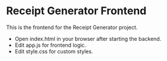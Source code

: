 # Receipt Generator Frontend

This is the frontend for the Receipt Generator project.

- Open index.html in your browser after starting the backend.
- Edit app.js for frontend logic.
- Edit style.css for custom styles.
